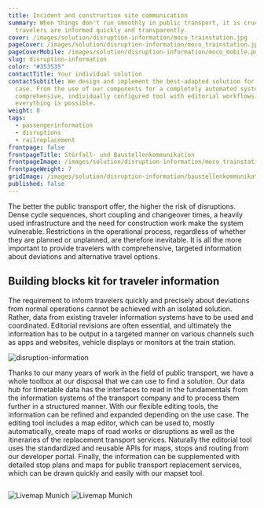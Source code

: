 ```yaml
---
title: Incident and construction site communication
summary: When things don't run smoothly in public transport, it is crucial that
  travelers are informed quickly and transparently.
cover: /images/solution/disruption-information/moco_trainstation.jpg
pageCover: /images/solution/disruption-information/moco_trainstation.jpg
pageCoverMobile: /images/solution/disruption-information/moco_mobile.png
slug: disruption-information
color: "#353535"
contactTitle: Your individual solution
contactSubtitle: We design and implement the best-adapted solution for your use
  case. From the use of our components for a completely automated system to a
  comprehensive, individually configured tool with editorial workflows,
  everything is possible.
weight: 8
tags:
  - passengerinformation
  - disruptions
  - railreplacement
frontpage: false
frontpageTitle: Störfall- und Baustellen­kommuni­kation
frontpageImage: /images/solution/disruption-information/moco_trainstation.jpg
frontpageWeight: 7
gridImage: /images/solution/disruption-information/baustellenkommunikation.png
published: false
---
```

The better the public transport offer, the higher the risk of disruptions. Dense cycle sequences, short coupling and changeover times, a heavily used infrastructure and the need for construction work make the system vulnerable. Restrictions in the operational process, regardless of whether they are planned or unplanned, are therefore inevitable. It is all the more important to provide travelers with comprehensive, targeted information about deviations and alternative travel options.

## Building blocks kit for traveler information

The requirement to inform travelers quickly and precisely about deviations from normal operations cannot be achieved with an isolated solution. Rather, data from existing traveler information systems have to be used and coordinated. Editorial revisions are often essential, and ultimately the information has to be output in a targeted manner on various channels such as apps and websites, vehicle displays or monitors at the train station.

![disruption-information](/images/solution/disruption-information/tracker-worldwide_n.png "disruption-information")

Thanks to our many years of work in the field of public transport, we have a whole toolbox at our disposal that we can use to find a solution. Our data hub for timetable data has the interfaces to read in the fundamentals from the information systems of the transport company and to process them further in a structured manner. With our flexible editing tools, the information can be refined and expanded depending on the use case. The editing tool includes a map editor, which can be used to, mostly automatically, create maps of road works or disruptions as well as the itineraries of the replacement transport services. Naturally the editorial tool uses the standardized and reusable APIs for maps, stops and routing from our developer portal. Finally, the information can be supplemented with detailed stop plans and maps for public transport replacement services, which can be drawn quickly and easily with our mapset tool.

![]()

<img src="/images/solution/disruption-information/baustellenkommunikation_k.png" alt="Livemap Munich" class="w-full mx-auto hidden lg:block">
<img src="/images/solution/disruption-information/s_bahn_muenchen_mobil.png" alt="Livemap Munich" class="w-full mx-auto lg:hidden">